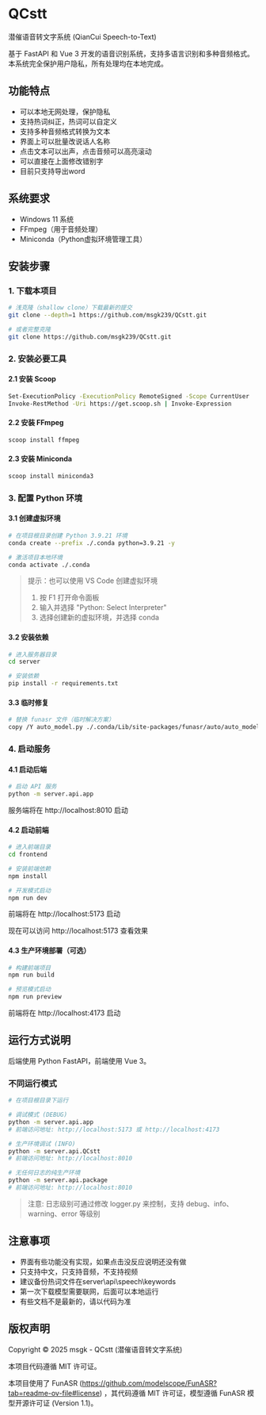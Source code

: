 # QCstt
潜催语音转文字系统 (QianCui Speech-to-Text)

基于 FastAPI 和 Vue 3 开发的语音识别系统，支持多语言识别和多种音频格式。
本系统完全保护用户隐私，所有处理均在本地完成。

## 功能特点

- 可以本地无网处理，保护隐私
- 支持热词纠正，热词可以自定义
- 支持多种音频格式转换为文本
- 界面上可以批量改说话人名称
- 点击文本可以出声，点击音频可以高亮滚动
- 可以直接在上面修改错别字
- 目前只支持导出word

## 系统要求
- Windows 11 系统
- FFmpeg（用于音频处理）
- Miniconda（Python虚拟环境管理工具）


## 安装步骤

### 1. 下载本项目
```bash
# 浅克隆（shallow clone）下载最新的提交
git clone --depth=1 https://github.com/msgk239/QCstt.git

# 或者完整克隆
git clone https://github.com/msgk239/QCstt.git
```

### 2. 安装必要工具
#### 2.1 安装 Scoop
```bash
Set-ExecutionPolicy -ExecutionPolicy RemoteSigned -Scope CurrentUser
Invoke-RestMethod -Uri https://get.scoop.sh | Invoke-Expression
```

#### 2.2 安装 FFmpeg
```bash
scoop install ffmpeg
```

#### 2.3 安装 Miniconda
```bash
scoop install miniconda3
```

### 3. 配置 Python 环境
#### 3.1 创建虚拟环境
```bash
# 在项目根目录创建 Python 3.9.21 环境
conda create --prefix ./.conda python=3.9.21 -y

# 激活项目本地环境
conda activate ./.conda
```

> 提示：也可以使用 VS Code 创建虚拟环境
> 1. 按 F1 打开命令面板
> 2. 输入并选择 "Python: Select Interpreter"
> 3. 选择创建新的虚拟环境，并选择 conda

#### 3.2 安装依赖
```bash
# 进入服务器目录
cd server

# 安装依赖
pip install -r requirements.txt
```

#### 3.3 临时修复
```bash
# 替换 funasr 文件（临时解决方案）
copy /Y auto_model.py ./.conda/Lib/site-packages/funasr/auto/auto_model.py
```

### 4. 启动服务
#### 4.1 启动后端
```bash
# 启动 API 服务
python -m server.api.app
```
服务端将在 http://localhost:8010 启动

#### 4.2 启动前端
```bash
# 进入前端目录
cd frontend

# 安装前端依赖
npm install

# 开发模式启动
npm run dev
```
前端将在 http://localhost:5173 启动

现在可以访问 http://localhost:5173 查看效果

#### 4.3 生产环境部署（可选）
```bash
# 构建前端项目
npm run build

# 预览模式启动
npm run preview
```
前端将在 http://localhost:4173 启动

## 运行方式说明

后端使用 Python FastAPI，前端使用 Vue 3。

### 不同运行模式

```bash
# 在项目根目录下运行

# 调试模式 (DEBUG)
python -m server.api.app
# 前端访问地址: http://localhost:5173 或 http://localhost:4173

# 生产环境调试 (INFO)
python -m server.api.QCstt
# 前端访问地址: http://localhost:8010

# 无任何日志的纯生产环境
python -m server.api.package
# 前端访问地址: http://localhost:8010
```
> 注意: 日志级别可通过修改 logger.py 来控制，支持 debug、info、warning、error 等级别

## 注意事项
- 界面有些功能没有实现，如果点击没反应说明还没有做
- 只支持中文，只支持音频，不支持视频
- 建议备份热词文件在server\api\speech\keywords
- 第一次下载模型需要联网，后面可以本地运行
- 有些文档不是最新的，请以代码为准
## 版权声明
Copyright © 2025 msgk - QCstt (潜催语音转文字系统)

本项目代码遵循 MIT 许可证。

本项目使用了 FunASR (https://github.com/modelscope/FunASR?tab=readme-ov-file#license) ，其代码遵循 MIT 许可证，模型遵循 FunASR 模型开源许可证 (Version 1.1)。
